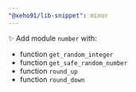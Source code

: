 ```yaml
---
"@xeho91/lib-snippet": minor
---
```


✨ Add module `number` with:

- function `get_random_integer`
- function `get_safe_random_number`
- function `round_up`
- function `round_down`
